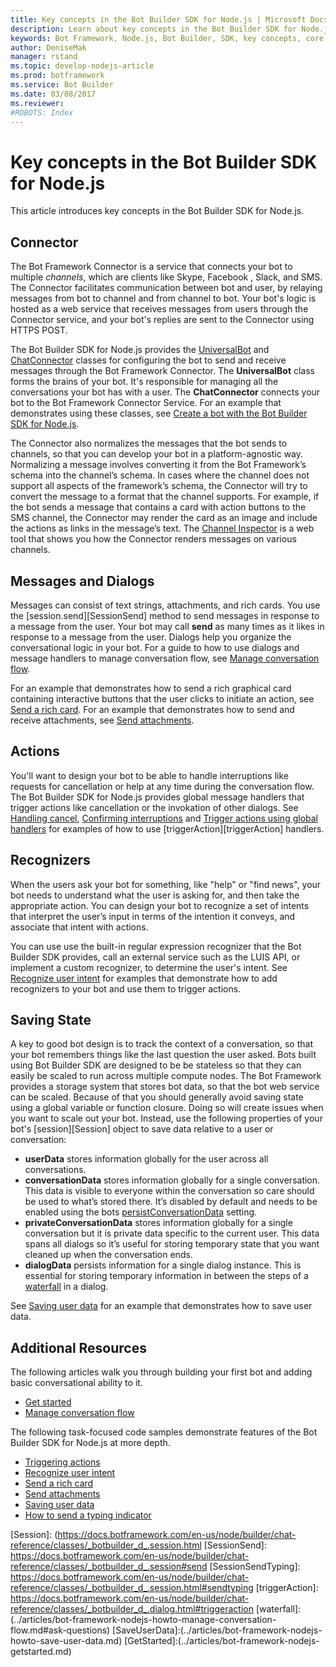 ```yaml
---
title: Key concepts in the Bot Builder SDK for Node.js | Microsoft Docs
description: Learn about key concepts in the Bot Builder SDK for Node.js.
keywords: Bot Framework, Node.js, Bot Builder, SDK, key concepts, core concepts
author: DeniseMak
manager: rstand
ms.topic: develop-nodejs-article
ms.prod: botframework
ms.service: Bot Builder
ms.date: 03/08/2017
ms.reviewer:
#ROBOTS: Index
---
```


# Key concepts in the Bot Builder SDK for Node.js

This article introduces key concepts in the Bot Builder SDK for Node.js.

## Connector

The Bot Framework Connector is a service that connects your bot to multiple *channels*, which are clients like Skype, Facebook
, Slack, and SMS. 
The Connector facilitates communication between bot and user, by relaying messages from bot to channel and from channel to bot. 
Your bot's logic is hosted as a web service that receives messages from users through the Connector service, and your bot's replies are sent to the Connector using HTTPS POST. 

The Bot Builder SDK for Node.js provides the [UniversalBot][UniversalBot] and [ChatConnector][ChatConnector] classes for configuring the bot to send and receive messages through the Bot Framework Connector. The **UniversalBot** class forms the brains of your bot. It's responsible for managing all the conversations your bot has with a user. The **ChatConnector** connects your bot to the Bot Framework Connector Service.
For an example that demonstrates using these classes, see [Create a bot with the Bot Builder SDK for Node.js](bot-framework-nodejs-getstarted.md).

The Connector also normalizes the messages that the bot sends to channels, so that you can develop your bot in a platform-agnostic way. Normalizing a message involves converting it from the Bot Framework’s schema into the channel’s schema. In cases where the channel does not support all aspects of the framework’s schema, the Connector will try to convert the message to a format that the channel supports. For example, if the bot sends a message that contains a card with action buttons to the SMS channel, the Connector may render the card as an image and include the actions as links in the message’s text. The [Channel Inspector][ChannelInspector] is a web tool that shows you how the Connector renders messages on various channels.

## Messages and Dialogs

Messages can consist of text strings, attachments, and rich cards. You use the [session.send][SessionSend] method to send messages in response to a message from the user. Your bot may call **send** as many times as it likes in response to a message from the user. Dialogs help you organize the conversational logic in your bot. For a guide to how to use dialogs and message handlers to manage conversation flow, see [Manage conversation flow](bot-framework-nodejs-howto-manage-conversation-flow.md).

For an example that demonstrates how to send a rich graphical card containing interactive buttons that the user clicks to initiate an action, see [Send a rich card](bot-framework-nodejs-howto-send-card-buttons.md). For an example that demonstrates how to send and receive attachments, see [Send attachments](bot-framework-nodejs-howto-send-receive-attachments.md).


## Actions
You'll want to design your bot to be able to handle interruptions like requests for cancellation or help at any time during the conversation flow. The Bot Builder SDK for Node.js provides global message handlers that trigger actions like cancellation or the invokation of other dialogs. 
 See [Handling cancel](bot-framework-nodejs-howto-manage-conversation-flow.md#handling-cancel), [Confirming interruptions](bot-framework-nodejs-howto-manage-conversation-flow.md#confirming-interruptions) and [Trigger actions using global handlers](bot-framework-nodejs-howto-global-handlers.md) for examples of how to use [triggerAction][triggerAction] handlers.


## Recognizers
When the users ask your bot for something, like "help" or "find news", your bot needs to understand what the user is asking for, and then take the appropriate action. You can design your bot to recognize a set of intents that interpret the user’s input in terms of the intention it conveys, and associate that intent with actions. 

You can use use the built-in regular expression recognizer that the Bot Builder SDK provides, call an external service such as the LUIS API, or implement a custom recognizer, to determine the user's intent. 
See [Recognize user intent](bot-framework-nodejs-howto-recognize-intent.md) for examples that demonstrate how to add recognizers to your bot and use them to trigger actions.


## Saving State

A key to good bot design is to track the context of a conversation, so that your bot remembers things like the last question the user asked. 
Bots built using Bot Builder SDK are designed to be be stateless so that they can easily be scaled to run across multiple compute nodes. The Bot Framework provides a storage system that stores bot data, so that the bot web service can be scaled. Because of that you should generally avoid saving state using a global variable or function closure. Doing so will create issues when you want to scale out your bot. Instead, use the following properties of your bot's [session][Session] object to save data relative to a user or conversation:

* **userData** stores information globally for the user across all conversations.
* **conversationData** stores information globally for a single conversation. This data is visible to everyone within the conversation so care should be used to what’s stored there. It’s disabled by default and needs to be enabled using the bots [persistConversationData][PersistConversationData] setting.
* **privateConversationData** stores information globally for a single conversation but it is private data specific to the current user. This data spans all dialogs so it’s useful for storing temporary state that you want cleaned up when the conversation ends.
* **dialogData** persists information for a single dialog instance. This is essential for storing temporary information in between the steps of a [waterfall](bot-framework-nodejs-howto-manage-conversation-flow.md#ask-questions) in a dialog.

See [Saving user data](bot-framework-nodejs-howto-save-user-data.md) for an example that demonstrates how to save user data.



## Additional Resources

The following articles walk you through building your first bot and adding basic conversational ability to it.

* [Get started](bot-framework-nodejs-getstarted.md)
* [Manage conversation flow](bot-framework-nodejs-howto-manage-conversation-flow.md)

The following task-focused code samples demonstrate features of the Bot Builder SDK for Node.js at more depth.

* [Triggering actions](bot-framework-nodejs-howto-global-handlers.md)
* [Recognize user intent](bot-framework-nodejs-howto-recognize-intent.md)
* [Send a rich card](bot-framework-nodejs-howto-send-card-buttons.md)
* [Send attachments](bot-framework-nodejs-howto-send-receive-attachments.md)
* [Saving user data](bot-framework-nodejs-howto-save-user-data.md)
* [How to send a typing indicator](bot-framework-nodejs-howto-send-typing-indicator.md)

<!-- 
* [Channel inspector][ChannelInspector]
* [UniversalBot][UniversalBot]
* [ChatConnector][ChatConnector]
* [session object][Session]
* [session.send][SessionSend]
* [session.sendTyping][SessionSendTyping]
* [triggerAction][triggerAction]

--> 
<!-- TODO: Update links to point to new docs -->

[PersistConversationData]:(https://docs.botframework.com/en-us/node/builder/chat-reference/interfaces/_botbuilder_d_.iuniversalbotsettings.html#persistconversationdata)
[UniversalBot]: https://docs.botframework.com/en-us/node/builder/chat-reference/classes/_botbuilder_d_.universalbot.html
[ChatConnector]: https://docs.botframework.com/en-us/node/builder/chat-reference/classes/_botbuilder_d_.chatconnector.html

[ChannelInspector]: https://docs.botframework.com/en-us/channel-inspector/channels/Skype

[Session]: (https://docs.botframework.com/en-us/node/builder/chat-reference/classes/_botbuilder_d_.session.html
[SessionSend]: https://docs.botframework.com/en-us/node/builder/chat-reference/classes/_botbuilder_d_.session#send
[SessionSendTyping]: https://docs.botframework.com/en-us/node/builder/chat-reference/classes/_botbuilder_d_.session.html#sendtyping
[triggerAction]: https://docs.botframework.com/en-us/node/builder/chat-reference/classes/_botbuilder_d_.dialog.html#triggeraction
[waterfall]:(../articles/bot-framework-nodejs-howto-manage-conversation-flow.md#ask-questions)
[SaveUserData]:(../articles/bot-framework-nodejs-howto-save-user-data.md)
[GetStarted]:(../articles/bot-framework-nodejs-getstarted.md)



